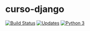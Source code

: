 # curso-django

[![Build Status](https://travis-ci.com/muhtokunaga/curso-django.svg?token=4geqSFrtzvGUzquk1AFx&branch=master)](https://travis-ci.com/muhtokunaga/curso-django)
[![Updates](https://pyup.io/repos/github/muhtokunaga/curso-django/shield.svg)](https://pyup.io/repos/github/muhtokunaga/curso-django/)
[![Python 3](https://pyup.io/repos/github/muhtokunaga/curso-django/python-3-shield.svg)](https://pyup.io/repos/github/muhtokunaga/curso-django/)




